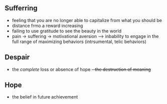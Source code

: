 ## Sufferring

- feeling that you are no longer able to capitalize from what you should be
- distance frmo a reward increasing
- failing to use gratitude to see the beauty in the world
- pain -> suffering -> motivational aversion
    \--> inbability to engage in the full range of maximizing behaviors (intrsumental, telic behaviors)

## Despair

- the *complete* loss or absence of hope
~~- the destruction of meaning~~

## Hope

- the belief in future achievement

